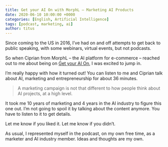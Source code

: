 ```yaml
---
title: Get your AI On with MorphL – Marketing AI Products
date: 2020-06-10 10:00:00 +0000
categories: [English, Artificial Intelligence]
tags: [podcast, marketing, ai]     
author: titus
---
```


Since coming to the US in 2016, I’ve had on and off attempts to get back to public speaking, with some webinars, virtual events, but not podcasts.

So when Ciprian from MorphL – the AI platform for e-commerce – reached out to me about being on [Get your AI On](https://creators.spotify.com/pod/profile/get-your-ai-on/episodes/6-Titus-Capilnean---Director--Corporate-Marketing-at-Appen-on-marketing-AI-products-ef7tvk), I was excited to jump in.

I’m really happy with how it turned out! You can listen to me and Ciprian talk about AI, marketing and entrepreneurship for about 36 minutes.

> A marketing campaign is not that different to how people think about AI projects, at a high level.

It took me 10 years of marketing and 4 years in the AI industry to figure this one out. I’m not going to spoil it by talking about the content anymore. You have to listen to it to get details.

Let me know if you liked it. Let me know if you didn’t.

As usual, I represented myself in the podcast, on my own free time, as a marketer and AI industry member. Ideas and thoughts are my own.
